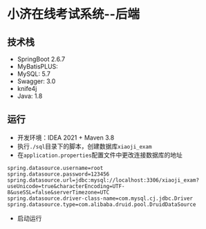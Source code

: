 # 小济在线考试系统--后端

## 技术栈
- SpringBoot 2.6.7
- MyBatisPLUS: 
- MySQL: 5.7
- Swagger:  3.0
- knife4j
- Java: 1.8


## 运行
- 开发环境：IDEA 2021 + Maven 3.8
- 执行`./sql`目录下的脚本，创建数据库`xiaoji_exam`
- 在`application.properties`配置文件中更改连接数据库的地址
```properties
spring.datasource.username=root
spring.datasource.password=123456
spring.datasource.url=jdbc:mysql://localhost:3306/xiaoji_exam?useUnicode=true&characterEncoding=UTF-8&useSSL=false&serverTimezone=UTC
spring.datasource.driver-class-name=com.mysql.cj.jdbc.Driver
spring.datasource.type=com.alibaba.druid.pool.DruidDataSource
```
- 启动运行
